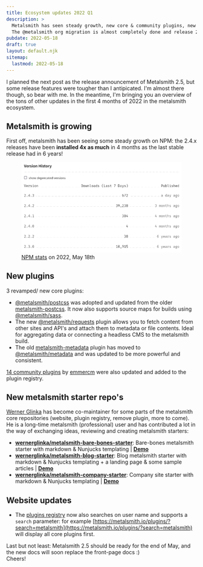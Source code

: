 ```yaml
---
title: Ecosystem updates 2022 Q1
description: >
  Metalsmith has seen steady growth, new core & community plugins, new starter repo's, and a new co-maintainer.
  The @metalsmith org migration is almost completely done and release 2.5 is approaching!
pubdate: 2022-05-18
draft: true
layout: default.njk
sitemap:
  lastmod: 2022-05-18
---
```


I planned the next post as the release announcement of Metalsmith 2.5, but some release features were tougher than I antipicated.
I'm almost there though, so bear with me. In the meantime, I'm bringing you an overview of the tons of other updates in the first 4 months of 2022 in the metalsmith ecosystem.

## Metalsmith is growing

First off, metalsmith has been seeing some steady growth on NPM: the 2.4.x releases have been **installed 4x as much** in 4 months
as the last stable release had in 6 years!

<figure>
  <a href="metalsmith-on-npm-2022-Q1.png">
    <img src="metalsmith-on-npm-2022-Q1.png" alt="metalsmith on NPM">
  </a>
  <figcaption><a href="https://www.npmjs.com/package/metalsmith">NPM stats</a> on 2022, May 18th</figcaption>
</figure>

## New plugins

3 revamped/ new core plugins:

* [@metalsmith/postcss](https://github.com/metalsmith/postcss) was adopted and updated from the older [metalsmith-postcss](https://github.com/axa-ch/metalsmith-postcss). It now also supports source maps for builds using [@metalsmith/sass](https://github.com/metalsmith/sass).
* The new [@metalsmith/requests](https://github.com/metalsmith/requests) plugin allows you to fetch content from other sites and API's and attach them to metadata or file contents. Ideal for aggregating data or connecting a headless CMS to the metalsmith build.
* The old [metalsmith-metadata](https://npmjs.com/package/metalsmith-metadata) plugin has moved to [@metalsmith/metadata](https://github.com/metalsmith/metadata) and was updated to be more powerful and consistent.

[14 community plugins](/plugins/?search=emmercm) by [emmercm](https://github.com/emmercm) were also updated and added to the plugin registry.

## New metalsmith starter repo's

[Werner Glinka](https://github.com/wernerglinka) has become co-maintainer for some parts of the metalsmith core repositories (website, plugin registry, remove plugin, more to come). He is a long-time metalsmith (professional) user and has contributed a lot in the way of exchanging ideas, reviewing and creating metalsmith starters:

* **[wernerglinka/metalsmith-bare-bones-starter](https://github.com/wernerglinka/metalsmith-bare-bones-starter)**: Bare-bones metalsmith starter with markdown & Nunjucks templating | **[Demo](https://metalsmith-bare-bones-starter.netlify.app/)**
* **[wernerglinka/metalsmith-blog-starter](https://github.com/wernerglinka/metalsmith-blog-starter)**: Blog metalsmith starter with markdown & Nunjucks templating + a landing page & some sample articles | **[Demo](https://metalsmith-blog-starter.netlify.app/)**
* **[wernerglinka/metalsmith-company-starter](https://github.com/wernerglinka/metalsmith-company-starter)**: Company site starter with markdown & Nunjucks templating | **[Demo](https://metalsmith-company-starter.netlify.app/)**

## Website updates

* The [plugins registry](/plugins) now also searches on user name and supports a `search` parameter: for example [https://metalsmith.io/plugins/?search=metalsmith](https://metalsmith.io/plugins/?search=metalsmith) will display all core plugins first.


Last but not least: Metalsmith 2.5 should be ready for the end of May, and the new docs will soon replace the front-page docs :)  
Cheers!
